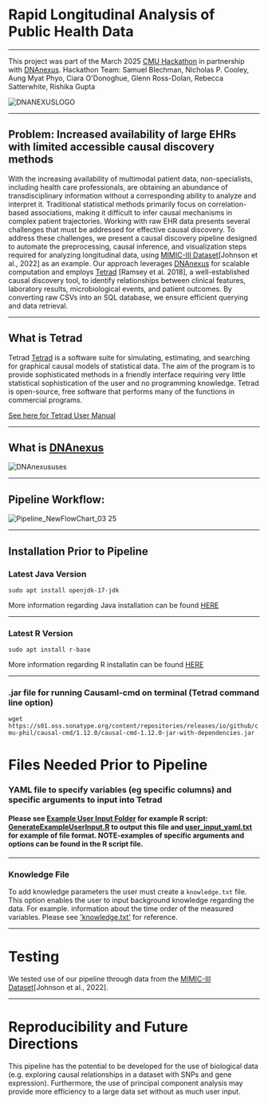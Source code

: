 # Rapid Longitudinal Analysis of Public Health Data 
---
This project was part of the March 2025 [CMU Hackathon](https://guides.library.cmu.edu/hackathon "CMU Hackathon") in partnership with [DNAnexus](https://www.dnanexus.com "DNAnexus").
Hackathon Team: Samuel Blechman, Nicholas P. Cooley, Aung Myat Phyo, Ciara O'Donoghue, Glenn Ross-Dolan, Rebecca Satterwhite, Rishika Gupta


![DNANEXUSLOGO](https://github.com/user-attachments/assets/422aa273-195f-45f0-8bf0-4e846ded0d02)

---

## Problem: Increased availability of large EHRs with limited accessible causal discovery methods  

With the increasing availability of multimodal patient data, non-specialists, including health care professionals, are obtaining an abundance of transdisciplinary information without a corresponding ability to analyze and interpret it. Traditional statistical methods primarily focus on correlation-based associations, making it difficult to infer causal mechanisms in complex patient trajectories. Working with raw EHR data presents several challenges that must be addressed for effective causal discovery. 
To address these challenges, we present a causal discovery pipeline designed to automate the preprocessing, causal inference, and visualization steps required for analyzing longitudinal data, using [MIMIC-III Dataset](https://mimic.mit.edu/ "MIMIC-III Dataset")[Johnson et al., 2022] as an example. Our approach leverages [DNAnexus](https://www.dnanexus.com "DNAnexus") for scalable computation and employs [Tetrad](https://www.cmu.edu/dietrich/philosophy/tetrad/#:~:text=Tetrad%20is%20a%20software%20suite,via%20R%20with%20Rpy%2DTetrad "Tetrad") [Ramsey et al. 2018], a well-established causal discovery tool, to identify relationships between clinical features, laboratory results, microbiological events, and patient outcomes. By converting raw CSVs into an SQL database, we ensure efficient querying and data retrieval.


---

## What is Tetrad 

Tetrad [Tetrad](https://www.cmu.edu/dietrich/philosophy/tetrad/#:~:text=Tetrad%20is%20a%20software%20suite,via%20R%20with%20Rpy%2DTetrad "Tetrad") is a software suite for simulating, estimating, and searching for graphical causal models of statistical data. The aim of the program is to provide sophisticated methods in a friendly interface requiring very little statistical sophistication of the user and no programming knowledge. Tetrad is open-source, free software that performs many of the functions in commercial programs.

[See here for Tetrad User Manual](https://htmlpreview.github.io/?https:///github.com/cmu-phil/tetrad/blob/development/tetrad-lib/src/main/resources/docs/manual/index.html "See here for Tetrad User Manual")

---

## What is [DNAnexus](https://www.dnanexus.com "DNAnexus") 

![DNAnexususes](https://github.com/user-attachments/assets/82196058-035f-4e75-8c85-93d44c5939e1)

 
---
## Pipeline Workflow:
![Pipeline_NewFlowChart_03 25](https://github.com/user-attachments/assets/5b44d810-d4a6-4336-9daf-7fea3a0a4be9)



----
## Installation Prior to Pipeline
### Latest Java Version 
`sudo apt install openjdk-17-jdk`

More information regarding Java installation can be found [HERE](https://www.java.com/en/download/help/download_options.html "HERE")
***
### Latest R Version 
`sudo apt install r-base`

More information regarding R installatin can be found [HERE](https://rstudio-education.github.io/hopr/starting.html "HERE!") 
***
### .jar file for running Causaml-cmd on terminal (Tetrad command line option) 
`wget https://s01.oss.sonatype.org/content/repositories/releases/io/github/cmu-phil/causal-cmd/1.12.0/causal-cmd-1.12.0-jar-with-dependencies.jar`


# Files Needed Prior to Pipeline 
### YAML file to specify variables (eg specific columns) and specific arguments to input into Tetrad

#### Please see [Example User Input Folder](https://github.com/collaborativebioinformatics/Longitudinal_emr_accleRation/tree/main/example_user_input "Example User Input Folder") for example R script: [GenerateExampleUserInput.R](https://github.com/collaborativebioinformatics/Longitudinal_emr_accleRation/blob/main/example_user_input/GenerateExampleUserInput.R "GenerateExampleUserInput.R") to output this file and [user_input_yaml.txt](https://github.com/collaborativebioinformatics/Longitudinal_emr_accleRation/blob/main/example_user_input/user_input_yaml.txt "user_input_yaml.txt") for example of file format. NOTE-examples of specific arguments and options can be found in the R script file. 
---
### Knowledge File 

To add knowledge parameters the user must create a `knowledge.txt` file. This option enables the user to input background knowledge regarding the data. For example. information about the time order of the measured variables. Please see ['knowledge.txt'](https://github.com/collaborativebioinformatics/Longitudinal_emr_accleRation/blob/main/example_user_input/knowledge.txt "knowledge.txt") for reference. 

---
# Testing

We tested use of our pipeline through data from the [MIMIC-III Dataset](https://mimic.mit.edu/ "MIMIC-III Dataset")[Johnson et al., 2022]. 

--- 

# Reproducibility and Future Directions 

This pipeline has the potential to be developed for the use of biological data (e.g. exploring causal relationships in a dataset with SNPs and gene expression). Furthermore, the use of principal component analysis may provide more efficiency to a large data set without as much user input. 



